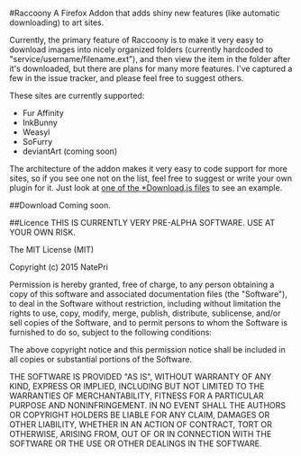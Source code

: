 #Raccoony
A Firefox Addon that adds shiny new features (like automatic downloading) to art sites. 

Currently, the primary feature of Raccoony is to make it very easy to download images 
into nicely organized folders (currently hardcoded to "service/username/filename.ext"), 
and then view the item in the folder after it's downloaded, but there are plans for many
more features. I've captured a few in the issue tracker, and please feel free to suggest
others.

These sites are currently supported:
* Fur Affinity
* InkBunny
* Weasyl
* SoFurry
* deviantArt (coming soon)

The architecture of the addon makes it very easy to code support for more sites, 
so if you see one not on the list, feel free to suggest or write your own plugin
for it. Just look at [one of the *Download.js files](https://github.com/NatePri/Raccoony/blob/master/data/weasylDownload.js) 
to see an example.

##Download
Coming soon.

##Licence
THIS IS CURRENTLY VERY PRE-ALPHA SOFTWARE. USE AT YOUR OWN RISK.

The MIT License (MIT)

Copyright (c) 2015 NatePri

Permission is hereby granted, free of charge, to any person obtaining a copy
of this software and associated documentation files (the "Software"), to deal
in the Software without restriction, including without limitation the rights
to use, copy, modify, merge, publish, distribute, sublicense, and/or sell
copies of the Software, and to permit persons to whom the Software is
furnished to do so, subject to the following conditions:

The above copyright notice and this permission notice shall be included in
all copies or substantial portions of the Software.

THE SOFTWARE IS PROVIDED "AS IS", WITHOUT WARRANTY OF ANY KIND, EXPRESS OR
IMPLIED, INCLUDING BUT NOT LIMITED TO THE WARRANTIES OF MERCHANTABILITY,
FITNESS FOR A PARTICULAR PURPOSE AND NONINFRINGEMENT. IN NO EVENT SHALL THE
AUTHORS OR COPYRIGHT HOLDERS BE LIABLE FOR ANY CLAIM, DAMAGES OR OTHER
LIABILITY, WHETHER IN AN ACTION OF CONTRACT, TORT OR OTHERWISE, ARISING FROM,
OUT OF OR IN CONNECTION WITH THE SOFTWARE OR THE USE OR OTHER DEALINGS IN
THE SOFTWARE.
